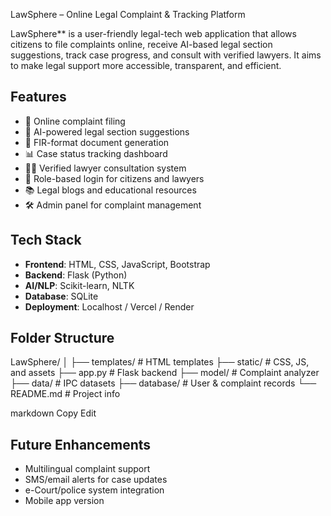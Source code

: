  LawSphere – Online Legal Complaint & Tracking Platform

LawSphere** is a user-friendly legal-tech web application that allows citizens to file complaints online, receive AI-based legal section suggestions, track case progress, and consult with verified lawyers. It aims to make legal support more accessible, transparent, and efficient.

## Features

- 📝 Online complaint filing
- 🤖 AI-powered legal section suggestions
- 📄 FIR-format document generation
- 📊 Case status tracking dashboard
- 👨‍⚖️ Verified lawyer consultation system
- 🔐 Role-based login for citizens and lawyers
- 📚 Legal blogs and educational resources
- 🛠️ Admin panel for complaint management

## Tech Stack

- **Frontend**: HTML, CSS, JavaScript, Bootstrap
- **Backend**: Flask (Python)
- **AI/NLP**: Scikit-learn, NLTK
- **Database**: SQLite
- **Deployment**: Localhost / Vercel / Render

## Folder Structure

LawSphere/
│
├── templates/ # HTML templates
├── static/ # CSS, JS, and assets
├── app.py # Flask backend
├── model/ # Complaint analyzer
├── data/ # IPC datasets
├── database/ # User & complaint records
└── README.md # Project info

markdown
Copy
Edit

## Future Enhancements

- Multilingual complaint support
- SMS/email alerts for case updates
- e-Court/police system integration
- Mobile app version

